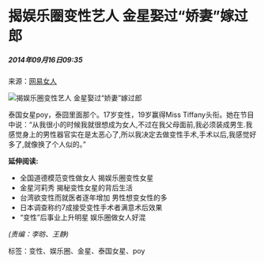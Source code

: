 # 揭娱乐圈变性艺人 金星娶过“娇妻”嫁过郎

##### 2014年09月16日09:35    
来源：[网易女人](http://lady.gmw.cn/2014-09/16/content_13245814.htm)   

![揭娱乐圈变性艺人 金星娶过“娇妻”嫁过郎](http://www.people.com.cn/mediafile/pic/20140916/22/11528299962972768422.jpg)

泰国女星poy，泰囧里面那个。17岁变性，19岁赢得Miss Tiffany头衔。她在节目中说：“从我很小的时候我就很想成为女人,不过在我父母面前,我必须装成男生.我感觉身上的男性器官实在是太恶心了,所以我决定去做变性手术,手术以后,我感觉好多了,就像换了个人似的。”

**延伸阅读:**

- 全国道德模范变性做女人 揭娱乐圈变性女星
- 金星河莉秀 揭秘变性女星的背后生活
- 台湾欲变性而就医者逐年增加 男性想变女性的多
- 日本调查称约7成接受变性手术者满意术后效果
- “变性”后事业上升明星 娱乐圈做女人好混

_(责编：李昉、王静)_ 

标签：变性、娱乐圈、金星、泰国女星、poy